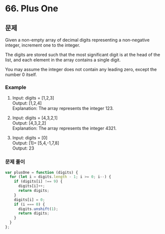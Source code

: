# 66. Plus One

## 문제

Given a non-empty array of decimal digits representing a non-negative integer, increment one to the integer.

The digits are stored such that the most significant digit is at the head of the list, and each element in the array contains a single digit.

You may assume the integer does not contain any leading zero, except the number 0 itself.

### Example

1. Input: digits = [1,2,3]  
   Output: [1,2,4]  
   Explanation: The array represents the integer 123.

2. Input: digits = [4,3,2,1]  
   Output: [4,3,2,2]  
   Explanation: The array represents the integer 4321.

3. Input: digits = [0]  
   Output: [1]= [5,4,-1,7,8]  
    Output: 23

### 문제 풀이

```js
var plusOne = function (digits) {
  for (let i = digits.length - 1; i >= 0; i--) {
    if (digits[i] !== 9) {
      digits[i]++;
      return digits;
    }
    digits[i] = 0;
    if (i === 0) {
      digits.unshift(1);
      return digits;
    }
  }
};
```
